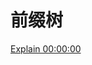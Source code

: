 # 前缀树

[Explain 00:00:00](https://www.bilibili.com/video/BV13g41157hK?vd_source=2b0f5d4521fd544614edfc30d4ab38e1&spm_id_from=333.788.player.switch&p=10)


